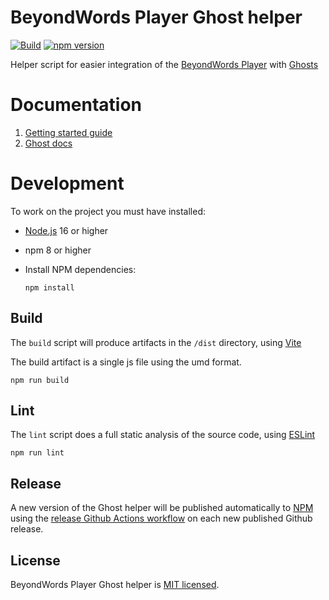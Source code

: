 # BeyondWords Player Ghost helper

[![Build](https://github.com/beyondwords-io/ghost-helper/actions/workflows/build.yml/badge.svg?branch=master)](https://github.com/beyondwords-io/ghost-helper/actions/workflows/build.yml)
[![npm version](https://badge.fury.io/js/@beyondwords%2Fghost-helper.svg)](https://badge.fury.io/js/@beyondwords%2Fghost-helper)

Helper script for easier integration of the [BeyondWords Player](https://github.com/BeyondWords-io/player) with [Ghosts](https://ghost.org)

# Documentation

1. [Getting started guide](https://docs.beyondwords.io/docs-and-guides/integrations/ghost)
2. [Ghost docs](https://ghost.org/integrations/beyondwords/)

# Development

To work on the project you must have installed:

- [Node.js](https://nodejs.org/en/download) 16 or higher

- npm 8 or higher

- Install NPM dependencies:

    ```
    npm install
    ```

## Build

The `build` script will produce artifacts in the `/dist` directory, using [Vite](https://vitejs.dev/)

The build artifact is a single js file using the umd format.

```
npm run build
```

## Lint

The `lint` script does a full static analysis of the source code, using [ESLint](https://eslint.org/)

```
npm run lint
```

## Release

A new version of the Ghost helper will be published automatically to [NPM](https://www.npmjs.com/package/@beyondwords/ghost-helper) using the [release Github Actions workflow](.github/workflows/release.yml) on each new published Github release.

## License

BeyondWords Player Ghost helper is [MIT licensed](LICENSE).
